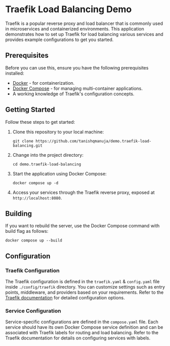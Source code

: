 # Traefik Load Balancing Demo

Traefik is a popular reverse proxy and load balancer that is commonly used in microservices and containerized environments. This application demonstrates how to set up Traefik for load balancing various services and provides example configurations to get you started.

## Prerequisites

Before you can use this, ensure you have the following prerequisites installed:

- [Docker](https://www.docker.com/) - for containerization.
- [Docker Compose](https://docs.docker.com/compose/) - for managing multi-container applications.
- A working knowledge of Traefik's configuration concepts.

## Getting Started

Follow these steps to get started:

1. Clone this repository to your local machine:

   ```shell
   git clone https://github.com/tanishqmanuja/demo.traefik-load-balancing.git
   ```

2. Change into the project directory:

   ```shell
   cd demo.traefik-load-balancing
   ```

3. Start the application using Docker Compose:

   ```shell
   docker compose up -d
   ```

4. Access your services through the Traefik reverse proxy, exposed at `http://localhost:8080`.

## Building

If you want to rebuild the server, use the Docker Compose command with build flag as follows:

```shell
docker compose up --build
```

## Configuration

### Traefik Configuration

The Traefik configuration is defined in the `traefik.yaml` & `config.yaml` file inside `./config/traefik` directory. You can customize settings such as entry points, middleware, and providers based on your requirements. Refer to the [Traefik documentation](https://doc.traefik.io/traefik/) for detailed configuration options.

### Service Configuration

Service-specific configurations are defined in the `compose.yaml` file. Each service should have its own Docker Compose service definition and can be associated with Traefik labels for routing and load balancing. Refer to the Traefik documentation for details on configuring services with labels.
